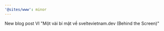 ```yaml
---
'@sites/www': minor
---
```


New blog post VI "Một vài bí mật về sveltevietnam.dev (Behind the Screen)"
